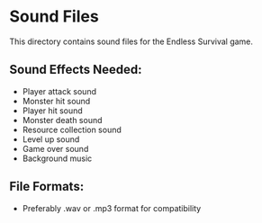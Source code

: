 # Sound Files

This directory contains sound files for the Endless Survival game.

## Sound Effects Needed:
- Player attack sound
- Monster hit sound
- Player hit sound
- Monster death sound
- Resource collection sound
- Level up sound
- Game over sound
- Background music

## File Formats:
- Preferably .wav or .mp3 format for compatibility